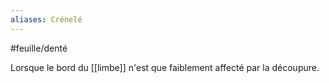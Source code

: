 ```yaml
---
aliases: Crénelé
---
```


#feuille/denté

Lorsque le bord du [[limbe]] n'est que faiblement affecté par la découpure.

